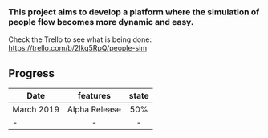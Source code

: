 ### This project aims to develop a platform where the simulation of people flow becomes more dynamic and easy.

Check the Trello to see what is being done: https://trello.com/b/2Ikq5RpQ/people-sim

## Progress
| Date       |      features                |  state |
|------------|:----------------------------:|:-----: |
| March 2019 | Alpha Release                |   50%  |
| -          |               -              |     -  |

